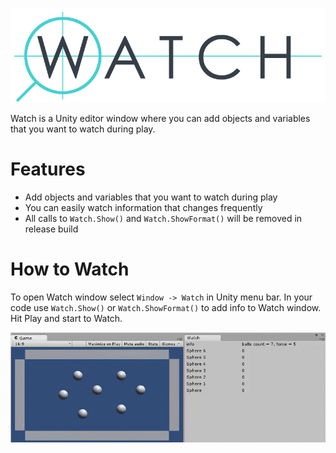 ![](https://github.com/wowbroforce/Watch/raw/master/Images/logo%202.png)

Watch is a Unity editor window where you can add objects and variables that you want to watch during play. 

# Features

* Add objects and variables that you want to watch during play
* You can easily watch information that changes frequently
* All calls to `Watch.Show()` and `Watch.ShowFormat()` will be removed in release build

# How to Watch

To open Watch window select `Window -> Watch` in Unity menu bar. In your code use `Watch.Show()` or `Watch.ShowFormat()` to add info to Watch window. 
Hit Play and start to Watch.

![](https://github.com/wowbroforce/Watch/raw/master/Images/watch%20example.gif)
